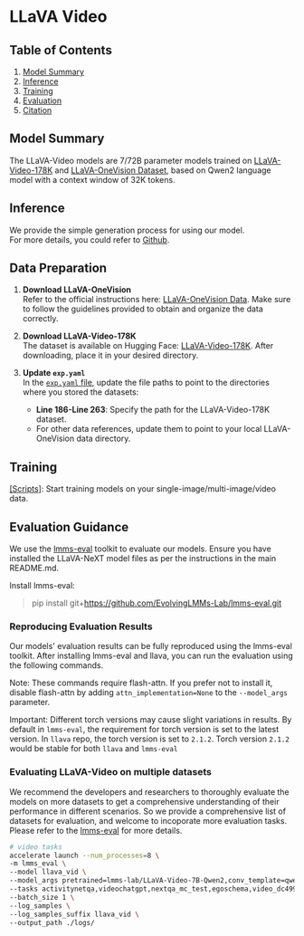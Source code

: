 # LLaVA Video

##  Table of Contents

1. [Model Summary](##model-summary)
2. [Inference](##inference)
3. [Training](##training)
4. [Evaluation](##evaluation-guidance)
6. [Citation](##citation)

## Model Summary

The LLaVA-Video models are 7/72B parameter models trained on [LLaVA-Video-178K](https://huggingface.co/datasets/lmms-lab/LLaVA-Video-178K) and [LLaVA-OneVision Dataset](https://huggingface.co/datasets/lmms-lab/LLaVA-OneVision-Data), based on Qwen2 language model with a context window of 32K tokens.


## Inference

We provide the simple generation process for using our model.  
For more details, you could refer to [Github](https://github.com/LLaVA-VL/LLaVA-NeXT).



## Data Preparation

1. **Download LLaVA-OneVision**  
   Refer to the official instructions here: [LLaVA-OneVision Data](https://github.com/LLaVA-VL/LLaVA-NeXT/tree/main/scripts/train#about-the-llava-onevision-data). Make sure to follow the guidelines provided to obtain and organize the data correctly.

2. **Download LLaVA-Video-178K**  
   The dataset is available on Hugging Face: [LLaVA-Video-178K](https://huggingface.co/datasets/lmms-lab/LLaVA-Video-178K). After downloading, place it in your desired directory.

3. **Update `exp.yaml`**  
   In the [`exp.yaml` file](https://github.com/LLaVA-VL/LLaVA-NeXT/blob/main/scripts/video/train/exp.yaml), update the file paths to point to the directories where you stored the datasets:
   - **Line 186-Line 263**: Specify the path for the LLaVA-Video-178K dataset.  
   - For other data references, update them to point to your local LLaVA-OneVision data directory.

## Training

[[Scripts]](https://github.com/LLaVA-VL/LLaVA-NeXT/blob/yhzhang/video_dev/scripts/video/train/SO400M_Qwen2_72B_ov_to_video_am9_aug6.sh): Start training models on your single-image/multi-image/video data.


## Evaluation Guidance

We use the [lmms-eval](https://github.com/EvolvingLMMs-Lab/lmms-eval) toolkit to evaluate our models. Ensure you have installed the LLaVA-NeXT model files as per the instructions in the main README.md.

Install lmms-eval:

> pip install git+https://github.com/EvolvingLMMs-Lab/lmms-eval.git

### Reproducing Evaluation Results

Our models' evaluation results can be fully reproduced using the lmms-eval toolkit. After installing lmms-eval and llava, you can run the evaluation using the following commands.

Note: These commands require flash-attn. If you prefer not to install it, disable flash-attn by adding `attn_implementation=None` to the `--model_args` parameter.

Important: Different torch versions may cause slight variations in results. By default in `lmms-eval`, the requirement for torch version is set to the latest version. In `llava` repo, the torch version is set to `2.1.2`. Torch version `2.1.2` would be stable for both `llava` and `lmms-eval`

### Evaluating LLaVA-Video on multiple datasets

We recommend the developers and researchers to thoroughly evaluate the models on more datasets to get a comprehensive understanding of their performance in different scenarios. So we provide a comprehensive list of datasets for evaluation, and welcome to incoporate more evaluation tasks. Please refer to the [lmms-eval](https://github.com/EvolvingLMMs-Lab/lmms-eval) for more details.

```bash
# video tasks
accelerate launch --num_processes=8 \
-m lmms_eval \
--model llava_vid \
--model_args pretrained=lmms-lab/LLaVA-Video-7B-Qwen2,conv_template=qwen_1_5,max_frames_num=64,mm_spatial_pool_mode=average \
--tasks activitynetqa,videochatgpt,nextqa_mc_test,egoschema,video_dc499,videmme,videomme_w_subtitle,perceptiontest_val_mc \
--batch_size 1 \
--log_samples \
--log_samples_suffix llava_vid \
--output_path ./logs/
```

